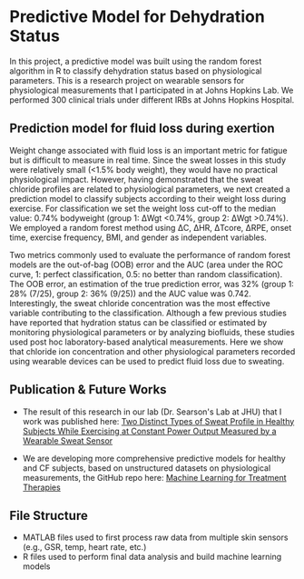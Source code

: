 # Predictive Model for Dehydration Status

In this project, a predictive model was built using the random forest algorithm in R to classify dehydration status based on physiological parameters. This is a research project on wearable sensors for physiological measurements that I participated in at Johns Hopkins Lab. We performed 300 clinical trials under different IRBs at Johns Hopkins Hospital.


## Prediction model for fluid loss during exertion

Weight change associated with fluid loss is an important metric for fatigue but is difficult to measure in real time. Since the sweat losses in this study were relatively small (<1.5% body weight), they would have no practical physiological impact. However, having demonstrated that the sweat chloride profiles are related to physiological parameters, we next created a prediction model to classify subjects according to their weight loss during exercise. For classification we set the weight loss cut-off to the median value: 0.74% bodyweight (group 1: ΔWgt <0.74%, group 2: ΔWgt >0.74%). We employed a random forest method using ΔC, ΔHR, ΔTcore, ΔRPE, onset time, exercise frequency, BMI, and gender as independent variables.

Two metrics commonly used to evaluate the performance of random forest models are the out-of-bag (OOB) error and the AUC (area under the ROC curve, 1: perfect classification, 0.5: no better than random classification). The OOB error, an estimation of the true prediction error, was 32% (group 1: 28% (7/25), group 2: 36% (9/25)) and the AUC value was 0.742. Interestingly, the sweat chloride concentration was the most effective variable contributing to the classification. Although a few previous studies have reported that hydration status can be classified or estimated by monitoring physiological parameters or by analyzing biofluids, these studies used post hoc laboratory-based analytical measurements. Here we show that chloride ion concentration and other physiological parameters recorded using wearable devices can be used to predict fluid loss due to sweating.

## Publication & Future Works
- The result of this research in our lab (Dr. Searson's Lab at JHU) that I work was published here: [Two Distinct Types of Sweat Profile in Healthy Subjects While Exercising at Constant Power Output Measured by a Wearable Sweat Sensor](https://www.nature.com/articles/s41598-019-54202-1#article-info)

- We are developing more comprehensive predictive models for healthy and CF subjects, based on unstructured datasets on physiological measurements, the GitHub repo here: [Machine Learning for Treatment Therapies](https://github.com/dinhtuanphan/MachineLearningForTherapies)

## File Structure
- MATLAB files used to first process raw data from multiple skin sensors (e.g., GSR, temp, heart rate, etc.)
- R files used to perform final data analysis and build machine learning models

